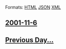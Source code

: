 
Formats: [HTML](2001/11/6/index.html)  [JSON](2001/11/6/index.json)  [XML](2001/11/6/index.xml)  

## [2001-11-6](/news/2001/11/6/index.md)

## [Previous Day...](/news/2001/11/5/index.md)


